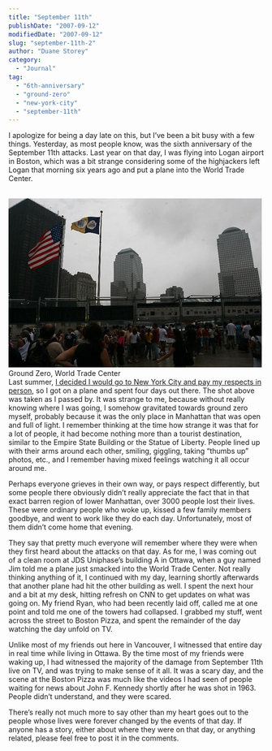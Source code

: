 ```yaml
---
title: "September 11th"
publishDate: "2007-09-12"
modifiedDate: "2007-09-12"
slug: "september-11th-2"
author: "Duane Storey"
category:
  - "Journal"
tag:
  - "6th-anniversary"
  - "ground-zero"
  - "new-york-city"
  - "september-11th"
---
```


I apologize for being a day late on this, but I’ve been a bit busy with a few things. Yesterday, as most people know, was the sixth anniversary of the September 11th attacks. Last year on that day, I was flying into Logan airport in Boston, which was a bit strange considering some of the highjackers left Logan that morning six years ago and put a plane into the World Trade Center.

  
[  
![](_images/september-11th-1.jpg)  ](http://www.flickr.com/photos/duanestorey/195684638/)  
Ground Zero, World Trade Center  
Last summer, [I decided I would go to New York City and pay my respects in person](http://www.migratorynerd.com/blog/2006/07/25/new-york-day-2/), so I got on a plane and spent four days out there. The shot above was taken as I passed by. It was strange to me, because without really knowing where I was going, I somehow gravitated towards ground zero myself, probably because it was the only place in Manhattan that was open and full of light. I remember thinking at the time how strange it was that for a lot of people, it had become nothing more than a tourist destination, similar to the Empire State Building or the Statue of Liberty. People lined up with their arms around each other, smiling, giggling, taking “thumbs up” photos, etc., and I remember having mixed feelings watching it all occur around me.

Perhaps everyone grieves in their own way, or pays respect differently, but some people there obviously didn’t really appreciate the fact that in that exact barren region of lower Manhattan, over 3000 people lost their lives. These were ordinary people who woke up, kissed a few family members goodbye, and went to work like they do each day. Unfortunately, most of them didn’t come home that evening.

They say that pretty much everyone will remember where they were when they first heard about the attacks on that day. As for me, I was coming out of a clean room at JDS Uniphase’s building A in Ottawa, when a guy named Jim told me a plane just smacked into the World Trade Center. Not really thinking anything of it, I continued with my day, learning shortly afterwards that another plane had hit the other building as well. I spent the next hour and a bit at my desk, hitting refresh on CNN to get updates on what was going on. My friend Ryan, who had been recently laid off, called me at one point and told me one of the towers had collapsed. I grabbed my stuff, went across the street to Boston Pizza, and spent the remainder of the day watching the day unfold on TV.

Unlike most of my friends out here in Vancouver, I witnessed that entire day in real time while living in Ottawa. By the time most of my friends were waking up, I had witnessed the majority of the damage from September 11th live on TV, and was trying to make sense of it all. It was a scary day, and the scene at the Boston Pizza was much like the videos I had seen of people waiting for news about John F. Kennedy shortly after he was shot in 1963. People didn’t understand, and they were scared.

There’s really not much more to say other than my heart goes out to the people whose lives were forever changed by the events of that day. If anyone has a story, either about where they were on that day, or anything related, please feel free to post it in the comments.